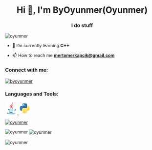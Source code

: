 <h1 align="center">Hi 👋, I'm ByOyunmer(Oyunmer)</h1>
<h3 align="center">I do stuff</h3>

<p align="left"> <img src="https://komarev.com/ghpvc/?username=oyunmer&label=Profile%20views&color=0e75b6&style=flat" alt="oyunmer" /> </p>

- 🌱 I’m currently learning **C++**

- 📫 How to reach me **mertomerkapcik@gmail.com**

<h3 align="left">Connect with me:</h3>
<p align="left">
<a href="https://www.youtube.com/c/byoyunmer" target="blank"><img align="center" src="https://raw.githubusercontent.com/rahuldkjain/github-profile-readme-generator/master/src/images/icons/Social/youtube.svg" alt="byoyunmer" height="30" width="40" /></a>
</p>

<h3 align="left">Languages and Tools:</h3>
<p align="left"></a> <a href="https://www.java.com" target="_blank" rel="noreferrer"> <img src="https://raw.githubusercontent.com/devicons/devicon/master/icons/java/java-original.svg" alt="java" width="40" height="40"/> </a> <a href="https://www.python.org" target="_blank" rel="noreferrer"> <img src="https://raw.githubusercontent.com/devicons/devicon/master/icons/python/python-original.svg" alt="python" width="40" height="40"/> </a> </p>

<p align="left"> <a href="https://github.com/ryo-ma/github-profile-trophy"><img src="https://github-profile-trophy.vercel.app/?username=oyunmer" alt="oyunmer" /></a> </p>

<p><img align="left" src="https://github-readme-stats.vercel.app/api/top-langs?username=oyunmer&show_icons=true&locale=en&layout=compact" alt="oyunmer" /></p>

<p>&nbsp;<img align="center" src="https://github-readme-stats.vercel.app/api?username=oyunmer&show_icons=true&locale=en" alt="oyunmer" /></p>

<p><img align="center" src="https://github-readme-streak-stats.herokuapp.com/?user=oyunmer&" alt="oyunmer" /></p>
